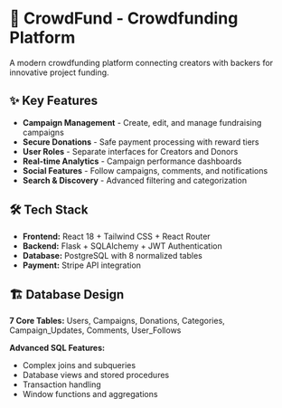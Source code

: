 # 🚀 CrowdFund - Crowdfunding Platform

A modern crowdfunding platform connecting creators with backers for innovative project funding.

## ✨ Key Features

- **Campaign Management** - Create, edit, and manage fundraising campaigns
- **Secure Donations** - Safe payment processing with reward tiers
- **User Roles** - Separate interfaces for Creators and Donors
- **Real-time Analytics** - Campaign performance dashboards
- **Social Features** - Follow campaigns, comments, and notifications
- **Search & Discovery** - Advanced filtering and categorization

## 🛠️ Tech Stack

- **Frontend:** React 18 + Tailwind CSS + React Router
- **Backend:** Flask + SQLAlchemy + JWT Authentication
- **Database:** PostgreSQL with 8 normalized tables
- **Payment:** Stripe API integration

## 🏗️ Database Design

**7 Core Tables:** Users, Campaigns, Donations, Categories, Campaign_Updates, Comments, User_Follows

**Advanced SQL Features:**
- Complex joins and subqueries
- Database views and stored procedures
- Transaction handling
- Window functions and aggregations
